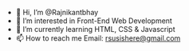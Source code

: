- 👋 Hi, I’m @Rajnikantbhay
- 👀 I’m interested in Front-End Web Development
- 🌱 I’m currently learning HTML, CSS & Javascript
- 📫 How to reach me Email: rsusishere@gmail.com

<!---
Rajnikantbhay/Rajnikantbhay is a ✨ special ✨ repository because its `README.md` (this file) appears on your GitHub profile.
You can click the Preview link to take a look at your changes.
--->
